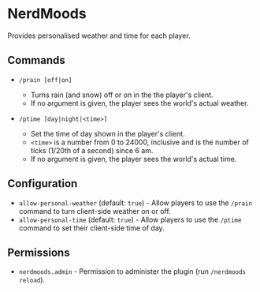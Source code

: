 NerdMoods
=========
Provides personalised weather and time for each player.

Commands
--------
 * `/prain [off|on]`
   * Turns rain (and snow) off or on in the the player's client.
   * If no argument is given, the player sees the world's actual weather.

 * `/ptime [day|night|<time>]`
   * Set the time of day shown in the player's client.
   * `<time>` is a number from 0 to 24000, inclusive and is the number of
     ticks (1/20th of a second) since 6 am.
   * If no argument is given, the player sees the world's actual time.


Configuration
-------------

 * `allow-personal-weather` (default: `true`) - Allow players to use the `/prain` command to turn client-side weather on or off.
 * `allow-personal-time` (default: `true`) - Allow players to use the `/ptime` command to set their client-side time of day.


Permissions
-----------

 * `nerdmoods.admin` - Permission to administer the plugin (run `/nerdmoods reload`).
